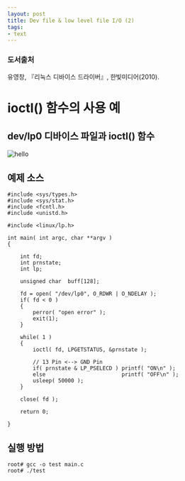 ```yaml
---
layout: post
title: Dev file & low level file I/O (2)
tags: 
- text
---
```


### 도서출처
유영창, 『리눅스 디바이스 드라이버』, 한빛미디어(2010).

# ioctl() 함수의 사용 예

## dev/lp0 디바이스 파일과 ioctl() 함수

![hello](https://user-images.githubusercontent.com/88933098/147309050-bd4efdf2-deaa-4446-bc6a-9c9473b7d8ef.png)

## 예제 소스

~~~
#include <sys/types.h>
#include <sys/stat.h>
#include <fcntl.h>
#include <unistd.h>

#include <linux/lp.h>

int main( int argc, char **argv )
{

    int fd;
    int prnstate;   
    int lp;
    
    unsigned char  buff[128];
    
    fd = open( "/dev/lp0", O_RDWR | O_NDELAY );
    if( fd < 0 ) 
    {
        perror( "open error" );
        exit(1);
    }    
  
    while( 1 )
    {  
        ioctl( fd, LPGETSTATUS, &prnstate );
        
        // 13 Pin <--> GND Pin
        if( prnstate & LP_PSELECD ) printf( "ON\n" );
        else                        printf( "OFF\n" ); 
        usleep( 50000 );
    }
    
    close( fd );
    
    return 0;

}
~~~

## 실행 방법
~~~ 
root# gcc -o test main.c
root# ./test
~~~


